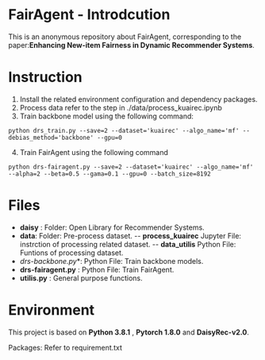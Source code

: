 # FairAgent - Introdcution
This is an anonymous repository about FairAgent, corresponding to the paper:**Enhancing New-item Fairness in Dynamic Recommender Systems**.
# Instruction
1. Install the related environment configuration and dependency packages.
2. Process data refer to the step in ./data/process_kuairec.ipynb
3. Train backbone model using the following command:
```
python drs_train.py --save=2 --dataset='kuairec' --algo_name='mf' --debias_method='backbone' --gpu=0
```
4. Train FairAgent using the following command
```
python drs-fairagent.py --save=2 --dataset='kuairec' --algo_name='mf' --alpha=2 --beta=0.5 --gama=0.1 --gpu=0 --batch_size=8192
```
# Files

- **daisy** : Folder: Open Library for Recommender Systems.
- **data**: Folder: Pre-process dataset.
  -- **process_kuairec** Jupyter File: instrction of processing related dataset.
  -- **data_utilis** Python File: Funtions of processing dataset.
- *drs-backbone.py**: Python File: Train backbone models.
- **drs-fairagent.py** : Python File: Train FairAgent.
- **utilis.py** : General purpose functions.
# Environment
This project is based on **Python 3.8.1** , **Pytorch 1.8.0** and **DaisyRec-v2.0**.

Packages: Refer to requirement.txt



